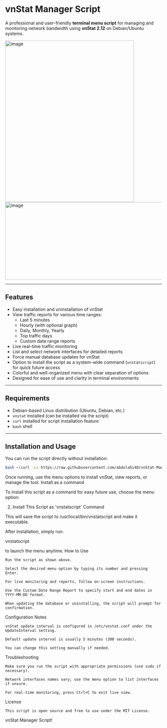 # vnStat Manager Script

A professional and user-friendly **terminal menu script** for managing and monitoring network bandwidth using **vnStat 2.12** on Debian/Ubuntu systems.

<img width="414" height="519" alt="image" src="https://github.com/user-attachments/assets/82e2e370-dd69-4817-839a-2dc3138fefad" />

<img width="554" height="249" alt="image" src="https://github.com/user-attachments/assets/f3e80763-2d27-45da-a581-3f66f688d321" />

---

## Features

- Easy installation and uninstallation of vnStat
- View traffic reports for various time ranges:
  - Last 5 minutes
  - Hourly (with optional graph)
  - Daily, Monthly, Yearly
  - Top traffic days
  - Custom date range reports
- Live real-time traffic monitoring
- List and select network interfaces for detailed reports
- Force manual database updates for vnStat
- Option to install the script as a system-wide command (`vnstatscript`) for quick future access
- Colorful and well-organized menu with clear separation of options
- Designed for ease of use and clarity in terminal environments

---

## Requirements

- Debian-based Linux distribution (Ubuntu, Debian, etc.)
- `vnstat` installed (can be installed via the script)
- `curl` installed for script installation feature
- `bash` shell

---

## Installation and Usage

You can run the script directly without installation:

```bash
bash <(curl -Ls https://raw.githubusercontent.com/abdolahi40/vnStat-Manager-Script/master/vnstat-manager.sh)
```

Once running, use the menu options to install vnStat, view reports, or manage the tool.
Install as a command

To install this script as a command for easy future use, choose the menu option:

2) Install This Script as 'vnstatscript' Command

This will save the script to /usr/local/bin/vnstatscript and make it executable.

After installation, simply run:

vnstatscript

to launch the menu anytime.
How to Use

    Run the script as shown above.

    Select the desired menu option by typing its number and pressing Enter.

    For live monitoring and reports, follow on-screen instructions.

    Use the Custom Date Range Report to specify start and end dates in YYYY-MM-DD format.

    When updating the database or uninstalling, the script will prompt for confirmation.

Configuration Notes

    vnStat update interval is configured in /etc/vnstat.conf under the UpdateInterval setting.

    Default update interval is usually 5 minutes (300 seconds).

    You can change this setting manually if needed.

Troubleshooting

    Make sure you run the script with appropriate permissions (use sudo if necessary).

    Network interfaces names vary; use the menu option to list interfaces if unsure.

    For real-time monitoring, press Ctrl+C to exit live view.


License

    This script is open source and free to use under the MIT License.


vnStat Manager Script!

